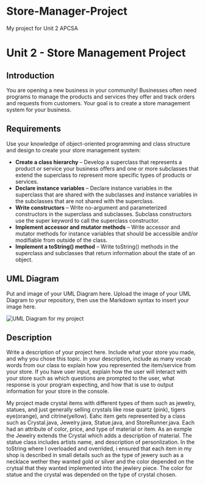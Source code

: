 # Store-Manager-Project
My project for Unit 2 APCSA 
# Unit 2 - Store Management Project

## Introduction

You are opening a new business in your community! Businesses often need programs to manage the products and services they offer and track orders and requests from customers. Your goal is to create a store management system for your business.

## Requirements

Use your knowledge of object-oriented programming and class structure and design to create your store management system:
- **Create a class hierarchy** – Develop a superclass that represents a product or service your business offers and one or more subclasses that extend the superclass to represent more specific types of products or services.
- **Declare instance variables** – Declare instance variables in the superclass that are shared with the subclasses and instance variables in the subclasses that are not shared with the superclass.
- **Write constructors** – Write no-argument and parameterized constructors in the superclass and subclasses. Subclass constructors use the super keyword to call the superclass constructor.
- **Implement accessor and mutator methods** – Write accessor and mutator methods for instance variables that should be accessible and/or modifiable from outside of the class.
- **Implement a toString() method** – Write toString() methods in the superclass and subclasses that return information about the state of an object.

## UML Diagram

Put and image of your UML Diagram here. Upload the image of your UML Diagram to your repository, then use the Markdown syntax to insert your image here.

![UML Diagram for my project](nameOfImageFileHere.png)

## Description

Write a description of your project here. Include what your store you made, and why you chose this topic. In your description, include as many vocab words from our class to explain how you represented the item/service from your store. If you have user input, explain how the user will interact with your store such as which questions are prompted to the user, what response is your program expecting, and how that is use to output information for your store in the console.

My project made crystal items with different types of them such as jewelry, statues, and just generally selling crystals like rose quartz (pink), tigers eye(orange), and citrine(yellow). 
Eahc item gets represented by a class such as Crystal.java, Jewelry.java, Statue.java, and StoreRunner.java. Each had an attribute of color, price, and type of material or item. As an exmple the Jewelry extends the Crystal which adds a description of material. The statue class includes artists name, and description of personlization. In the toString where I overloaded and overrided, i ensured that each item in my shop is described in small details such as the type of jewery such as a necklace wether they wanted gold or silver and the color depended on the crytsal that they wanted implemented into the jewlery piece. The color for statue and the crystal was depended on the type of crystal chosen. 
